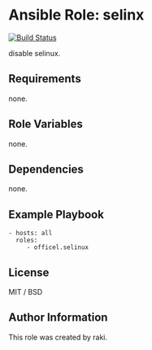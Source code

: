 Ansible Role: selinx
=========

[![Build Status](https://travis-ci.org/officel/ansible-role-selinux.svg?branch=master)](https://travis-ci.org/officel/ansible-role-selinux)

disable selinux.

Requirements
------------

none.

Role Variables
--------------

none.

Dependencies
------------

none.

Example Playbook
----------------

    - hosts: all
      roles:
         - officel.selinux

License
-------

MIT / BSD

Author Information
------------------

This role was created by raki.
